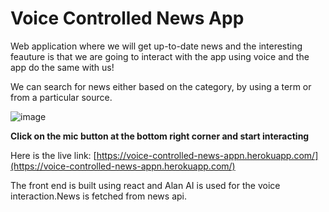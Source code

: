 
# Voice Controlled News App

Web application where we will get up-to-date news and the interesting feauture is that we are going to interact with the app using voice and the app do the same with us!

We can search for news either based on the category, by using a term or from a particular source.

![image](https://lh3.googleusercontent.com/fife/AAWUweWQfIzHNtnKPZCb6-gntfAp6jqeVvGEF2FvQEb05xoTf2-BEB9c_jYpyYFhK01S-isn5U84Ll1E5x6OEftXVmHO6kxeB_pclygNhRVoS0KqH04Awo6kkp6jqTYTUKHElQEaUmX50yX7_DLBpwX75sVLMuOg3VdeaiXEqOSJbUXuZWicIaxy3N8uw2JnqPNTvKn1rupEnI4s-sfFfd_bTZ1VvziPR5v60fEqO54rSSsmXm4yewlwlIrSqrcwe5iDGMg3C5pYM09YeerOiURKGVmi0d-Fgp6zsNPPH2f8sTmsXlssOl2zBQIcgvBwcEYbbP4r4q5eGFUvJ7pYlJbJuj04Q6xJJbT4YAeUJ8UbdFNGn62GELrD3D1WWl70m49DZgp4Pe9KxS8kCddMjiIaVHxO1vV87JKbci7pX3XA8MeWUffsrBhY4lVvgGhMs_6nt1WTRGnlz1S675rGFhabRWNRPaDRxl1pzeUVAuaNwvC_27sXaCHoPkC3XmJyofEt61vMzf-hYPTtCytyoAAqVzgRKT6nB_xLmI1VzkDYpfou5zzuhH1nRQr8LFW7HoP8ucbIokJnKPiD_eRG10F_egXtp49WjV-U-HipyfkVxnp8KMyXkeKCraiHYQ9FPltpQ1a3Pju_BCibEZ249uPpbnxAPKjqIitUGFmDDVloohVQuKoVPM_9sBitgiCiIjcuqSngAT-T3bdIaw4ygveBVgxCSSIVOTsyEzvNhE6M52fIAV04kCovswvuVjS_8h_6uaOnl4GTLaCz1Y6ibYnil1oDG0_U8i2UvlOxevTzOVLqg98FJKr1whuS2XVt-yEk0FG741SEAlEATtF27zyfNHhlz9vCrByjvh1ZBOYov09C4P6w2fD4OOFsupzjdKuXLUAB_lnZz9m3Eyq5s_HlHFDSPcRzyjEy4wiK7VqHuzvAd8OcgBM6y_QFTi4AYr6xqmNgZSQCTIFvTyRkvmHZLGy0bSjab8tR3Xc6O_vngj5xnXvw1Kl8jsie9im0GMV45wBUmGXl2n54Y9A7u_ladwwpfUUwRAB5q7hTkXPul-b_CeIX-sf8XhUXXgLkSOU6yTt58SehgWmpqYOSvUA8Rr37OYIaqP6b6QAMNgFq8V0TVLiasyPZcYIAqt6cuaozGWuKGoCe7dIUNdt85P2h6G_Yyz1sOpypadKAGTu9mTjrS7Tjpj3pP1vwQsbLRQ6cWF-H_NMUI_SoRB3XGJYzff6r80oh9mp5nUaZZt4lbzpSAO2fDufFV3PCXl5WYjMzqoPLygiJZUNub5pBUwsNZsJ9HaiztvKHDTCYdVgncvKQJVAu5ngWidVj4VElRmGklegV5FIKmrgWCqHcoovQcExZTEAMGfQ0ZRQaJSXVYuu_HqLDA-DXCDaIjRxvs2TVqS4Wx-Z2QZqGEUTkVfHfVlS_OrsLaHhKI8c10B9MUR3jInDryJsw5WAr0RryMrRfx6ftSTndCrT9myTsXE4orLemUU4td18LXQEMWQo9cAC8F_OuUHaBuzS9q_zknvCE2tME-hZBlyczb7tdO8gihVMGHogJ0-DYdJwzFIDrOUhw_ueFpEFnWvAGPf1lxRITjhAVnnZl03eBMsEdNYqArCeYwJiPfulwWydyw_VeJcvJtjo8Eyh75fdEI1mB8n0ml9S3RQl-zilorKPQH6jswRvT363ubug4-kudpZ57F-yd2Tpj79bktqbgGcZ47AvAX7NapC7T0HLVY6FS8NXOTVOrwTXSJzVrMkpjuWMQ_njKjCJb6zKPbVOqyqx9TzWduCR_71k_NVuNul_iGqJQ7XhEHtQNWJZ5zR6uT1h29L2QNcygME72cw3gocPXqbuvJDYuEDz3-kWMyrTi0zOwQxlJSDobZ17_CeiGkfvAHW6jcEQqorxOy_MCyUXcI3YUt34yPJ30YbwbXZogJDyhLD5A_xIHAkNZMt9ik7_JwluLxRCuN51XACzkSZWYHqpeH9NXoAiapCfk8Hy1YlzR9odctu64ENHI7Ha_2EQ51Rii9vftt1byCda5NTP_YjjLhE5senzeaGesgcdPZr5mY-ONXbaJMm1kGx8dRAiyFwyIuR4fYjfJi2BooUq9Czs5-cFswKIzDP5Hswl60BjwK-FnoB25JaCLsguq_mrsByRhjxOYIltq8OZbM6OsiKbRe_eQHMmXKotlu2oU3SND7nMm2ZfJ7KszY2jRD3DS0wKRAa2iGxcFrXYSLmUsZQh14qcXClzEMOQQTbdQSZ0POdGTHVwaLoN9MC9RDDds3caNFzpTrdBARULR1IZvekY6LHPchzVCwS2augrTKACnJf9sjNGkKVpRwwaDp12vof0KyNaqWZwXbg6qXEPNTmjH_ygjB6_em-WhPtKRbDzz6Oxk82N-1I_9K6uofrR2uWyd2xJ1kk_saRg0F4Qx3h4NEljTFPguoMcDo6ZE0ZA2aSKGrft1O6ThRL9uPuUcZoGkWPfUVQETBPgOLT9UsTH2oAK2f_i-zm0ID70KAEhUr2vcAYKjTSMLM_TNTwKYkC2wmxdwWOu1CpFf4QClw0Mc5Dj3f64GmUexxwk0au7AtUxvxDfdCqDkN6BN7-SdskuwyA04bZKQJ0IPPBUjWj31TuBVN50jj2jK9hk4zdXSfu5M6vMY96MgAImZG9iR0nsPAzTE9a0jn_JP7O0hDbXyuSweCTjEUIFYRqCyal5preulGjHXqa_BhH9EUzeaC3mADYZp0ZjUEnD_DysDrbYwQjFy5rH2Czq8CKscJ5hg-fwndVDJ2aXQg3vF-I0e3sYV4WZLOrf1WfoKqlYYTPWfSt7-n76dcFZrwUQA7pCFnZnGZYAYSgmqhPABr1OnwnV3w7__sM4d9HiVmpHEiYDJDs2uKEAi7MisrG6Ppo0ulrDEE5wkgLh7sWQCeSlsadTGriD5x30ueU6FNt26EF18u7v1T4PPZE9mMXVQ8ocwgrLZpztqxA34NsQVPn8s-dnBUaMB8T5soEpyJ-BaGsifgTsNZOjlnLn2FUJBcl9VOjHprhOBaGgz-W2YUVpX1ZyyET7MreuT2fpYl5gCyOZzjWuE5jYPqRbb_EYEEDDFnBec3w_k60DCcSU1eYeFg7a3vDhqRJz-SFMGPAAmz1oT_tM419uuWnnyCKcgvbrS5MNFL2oa4IDdpKSO8XJ3Pw5B4g-8pcbBTfyIwJoZ_A4CMVTD1J0tlfjQ0i93lWBk8r8G32aIlybJffIIDWVKV8mkv4urAf5uvHxQvXCgdWf4N1yk165E4ZfanHwGepsY1JrvrHY4rvxs_-t5NlcbuXfe8nyVhZSPXQ5M7xRLkV1K2MguHCVJJ8uIX5fUD6F5g-CXEWtU0PSxq9jQf7-eZ-ByfjIka9WZEEvYDrmWyNHAf62Gsnm5RY1WeDk0RF1mAOp8I5qWFc4aIDrWlo7vHgP6qzegYjz-h6Pqun4g8u_w8uEaLDYZ1eQGbgZtBlA59WxipPgfl09_u_oH41Yw80UutuJ57oRe92RF8GbDVMWlC__NHQsJtHOCBO4Cp8buKER09w1s5d5v0DNhqSIXPzB_YPFhxVtMvs-7FlGeY5PkmBqDDKauLT6tRVdV2qXkSIKoKkVZ8l_AQKtDfOYTz4D3RyuB-4fcGpFzgUd6wHYZVzdzAa0G7JavsJpF2LzicuBv9vCKLvKpl01-MmN0I5KXi082Mt9oVaqipaNqwz3NTNoa-eyQNKJzd_0SojCmWdlhAHPDUrmokQ=s1771-w1771-h886-no?authuser=0)

**Click on the mic button at the bottom right corner and start interacting**


Here is the live link:
[https://voice-controlled-news-appn.herokuapp.com/](https://voice-controlled-news-appn.herokuapp.com/)

The front end is built using react and Alan AI is used for the voice interaction.News is fetched from news api. 

